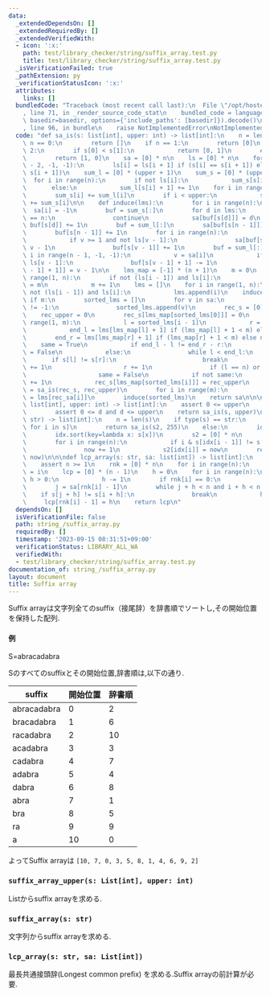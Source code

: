 ```yaml
---
data:
  _extendedDependsOn: []
  _extendedRequiredBy: []
  _extendedVerifiedWith:
  - icon: ':x:'
    path: test/library_checker/string/suffix_array.test.py
    title: test/library_checker/string/suffix_array.test.py
  _isVerificationFailed: true
  _pathExtension: py
  _verificationStatusIcon: ':x:'
  attributes:
    links: []
  bundledCode: "Traceback (most recent call last):\n  File \"/opt/hostedtoolcache/PyPy/3.10.13/x64/lib/pypy3.10/site-packages/onlinejudge_verify/documentation/build.py\"\
    , line 71, in _render_source_code_stat\n    bundled_code = language.bundle(stat.path,\
    \ basedir=basedir, options={'include_paths': [basedir]}).decode()\n  File \"/opt/hostedtoolcache/PyPy/3.10.13/x64/lib/pypy3.10/site-packages/onlinejudge_verify/languages/python.py\"\
    , line 96, in bundle\n    raise NotImplementedError\nNotImplementedError\n"
  code: "def sa_is(s: list[int], upper: int) -> list[int]:\n    n = len(s)\n    if\
    \ n == 0:\n        return []\n    if n == 1:\n        return [0]\n    if n ==\
    \ 2:\n        if s[0] < s[1]:\n            return [0, 1]\n        else:\n    \
    \        return [1, 0]\n    sa = [0] * n\n    ls = [0] * n\n    for i in range(n\
    \ - 2, -1, -1):\n        ls[i] = ls[i + 1] if (s[i] == s[i + 1]) else (s[i] <\
    \ s[i + 1])\n    sum_l = [0] * (upper + 1)\n    sum_s = [0] * (upper + 1)\n  \
    \  for i in range(n):\n        if not ls[i]:\n            sum_s[s[i]] += 1\n \
    \       else:\n            sum_l[s[i] + 1] += 1\n    for i in range(upper + 1):\n\
    \        sum_s[i] += sum_l[i]\n        if i < upper:\n            sum_l[i + 1]\
    \ += sum_s[i]\n\n    def induce(lms):\n        for i in range(n):\n          \
    \  sa[i] = -1\n        buf = sum_s[:]\n        for d in lms:\n            if d\
    \ == n:\n                continue\n            sa[buf[s[d]]] = d\n           \
    \ buf[s[d]] += 1\n        buf = sum_l[:]\n        sa[buf[s[n - 1]]] = n - 1\n\
    \        buf[s[n - 1]] += 1\n        for i in range(n):\n            v = sa[i]\n\
    \            if v >= 1 and not ls[v - 1]:\n                sa[buf[s[v - 1]]] =\
    \ v - 1\n                buf[s[v - 1]] += 1\n        buf = sum_l[:]\n        for\
    \ i in range(n - 1, -1, -1):\n            v = sa[i]\n            if v >= 1 and\
    \ ls[v - 1]:\n                buf[s[v - 1] + 1] -= 1\n                sa[buf[s[v\
    \ - 1] + 1]] = v - 1\n\n    lms_map = [-1] * (n + 1)\n    m = 0\n    for i in\
    \ range(1, n):\n        if not (ls[i - 1]) and ls[i]:\n            lms_map[i]\
    \ = m\n            m += 1\n    lms = []\n    for i in range(1, n):\n        if\
    \ not (ls[i - 1]) and ls[i]:\n            lms.append(i)\n    induce(lms)\n   \
    \ if m:\n        sorted_lms = []\n        for v in sa:\n            if lms_map[v]\
    \ != -1:\n                sorted_lms.append(v)\n        rec_s = [0] * m\n    \
    \    rec_upper = 0\n        rec_s[lms_map[sorted_lms[0]]] = 0\n        for i in\
    \ range(1, m):\n            l = sorted_lms[i - 1]\n            r = sorted_lms[i]\n\
    \            end_l = lms[lms_map[l] + 1] if (lms_map[l] + 1 < m) else n\n    \
    \        end_r = lms[lms_map[r] + 1] if (lms_map[r] + 1 < m) else n\n        \
    \    same = True\n            if end_l - l != end_r - r:\n                same\
    \ = False\n            else:\n                while l < end_l:\n             \
    \       if s[l] != s[r]:\n                        break\n                    l\
    \ += 1\n                    r += 1\n                if (l == n) or (s[l] != s[r]):\n\
    \                    same = False\n            if not same:\n                rec_upper\
    \ += 1\n            rec_s[lms_map[sorted_lms[i]]] = rec_upper\n        rec_sa\
    \ = sa_is(rec_s, rec_upper)\n        for i in range(m):\n            sorted_lms[i]\
    \ = lms[rec_sa[i]]\n        induce(sorted_lms)\n    return sa\n\n\ndef suffix_array_upper(s:\
    \ list[int], upper: int) -> list[int]:\n    assert 0 <= upper\n    for d in s:\n\
    \        assert 0 <= d and d <= upper\n    return sa_is(s, upper)\n\n\ndef suffix_array(s:\
    \ str) -> list[int]:\n    n = len(s)\n    if type(s) == str:\n        s2 = [ord(i)\
    \ for i in s]\n        return sa_is(s2, 255)\n    else:\n        idx = list(range(n))\n\
    \        idx.sort(key=lambda x: s[x])\n        s2 = [0] * n\n        now = 0\n\
    \        for i in range(n):\n            if i & s[idx[i - 1]] != s[idx[i]]:\n\
    \                now += 1\n            s2[idx[i]] = now\n        return sa_is(s2,\
    \ now)\n\n\ndef lcp_array(s: str, sa: list[int]) -> list[int]:\n    n = len(s)\n\
    \    assert n >= 1\n    rnk = [0] * n\n    for i in range(n):\n        rnk[sa[i]]\
    \ = i\n    lcp = [0] * (n - 1)\n    h = 0\n    for i in range(n):\n        if\
    \ h > 0:\n            h -= 1\n        if rnk[i] == 0:\n            continue\n\
    \        j = sa[rnk[i] - 1]\n        while j + h < n and i + h < n:\n        \
    \    if s[j + h] != s[i + h]:\n                break\n            h += 1\n   \
    \     lcp[rnk[i] - 1] = h\n    return lcp\n"
  dependsOn: []
  isVerificationFile: false
  path: string_/suffix_array.py
  requiredBy: []
  timestamp: '2023-09-15 08:31:51+09:00'
  verificationStatus: LIBRARY_ALL_WA
  verifiedWith:
  - test/library_checker/string/suffix_array.test.py
documentation_of: string_/suffix_array.py
layout: document
title: Suffix array
---
```


Suffix arrayは文字列全てのsuffix（接尾辞）を辞書順でソートし,その開始位置を保持した配列.

#### 例
S=abracadabra

Sのすべてのsuffixとその開始位置,辞書順は,以下の通り.

|suffix|開始位置|辞書順|
|----|----|----|
|abracadabra|0|2|
|bracadabra|1|6|
|racadabra|2|10|
|acadabra|3|3|
|cadabra|4|7|
|adabra|5|4|
|dabra|6|8|
|abra|7|1|
|bra|8|5|
|ra|9|9|
|a|10|0|

よってSuffix arrayは `[10, 7, 0, 3, 5, 8, 1, 4, 6, 9, 2]`

### `suffix_array_upper(s: List[int], upper: int)`

Listからsuffix arrayを求める.

### `suffix_array(s: str)`

文字列からsuffix arrayを求める.

### `lcp_array(s: str, sa: List[int])`

最長共通接頭辞(Longest common prefix)
を求める.Suffix arrayの前計算が必要.